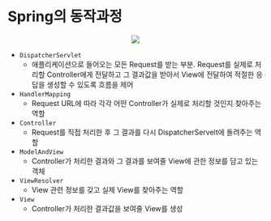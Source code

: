 # Spring의 동작과정
<p align="center"><img src="https://user-images.githubusercontent.com/64088250/182139720-2cba8e77-33cc-4943-b093-1513b5e8a486.png"></p>

- ```DispatcherServlet```
    - 애플리케이션으로 들어오는 모든 Request를 받는 부분. Request를 실제로 처리할 Controller에게 전달하고 그 결과값을 받아서 View에 전달하여 적절한 응답을 생성할 수 있도록 흐름을 제어
- ```HandlerMapping```
    - Request URL에 따라 각각 어떤 Controller가 실제로 처리할 것인지 찾아주는 역할
- ```Controller```
    - Request를 직접 처리한 후 그 결과를 다시 DispatcherServelt에 돌려주는 역할
- ```ModelAndView```
    - Controller가 처리한 결과와 그 결과를 보여줄 View에 관한 정보를 담고 있는 객체
- ```ViewResolver```
    - View 관련 정보를 갖고 실제 View를 찾아주는 역할
- ```View```
    - Controller가 처리한 결과값을 보여줄 View를 생성